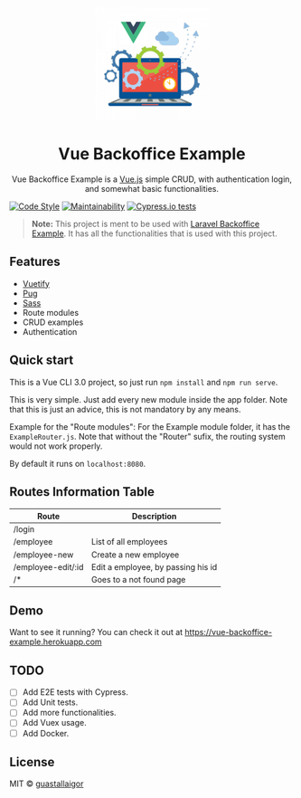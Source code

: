 <div align="center">
  <img src="./src/assets/logo-icon-vue.png" width="200px">
  <h1>Vue Backoffice Example</h1>
</div>

<p align="center">
  Vue Backoffice Example is a <a href="https://vuejs.org/">Vue.js</a> simple CRUD, with authentication login, and somewhat basic functionalities.
</p>

[![Code Style](https://badgen.net/badge/code%20style/airbnb/ff5a5f?icon=airbnb)](https://github.com/airbnb/javascript)
[![Maintainability](https://api.codeclimate.com/v1/badges/f919839a11263434d011/maintainability)](https://codeclimate.com/github/guastallaigor/vue-backoffice-example/maintainability)
[![Cypress.io tests](https://img.shields.io/badge/cypress.io-tests-green.svg)](https://cypress.io)

> **Note:** This project is ment to be used with [Laravel Backoffice Example](https://github.com/guastallaigor/laravel-backoffice-example).
> It has all the functionalities that is used with this project.

## Features

* [Vuetify](https://vuetifyjs.com/)
* [Pug](https://pugjs.org/api/getting-started.html)
* [Sass](https://sass-lang.com/)
* Route modules
* CRUD examples
* Authentication

## Quick start

This is a Vue CLI 3.0 project, so just run `npm install` and `npm run serve`.

This is very simple. Just add every new module inside the app folder. Note that this is just an advice, this is not mandatory by any means.

Example for the "Route modules": For the Example module folder, it has the `ExampleRouter.js`. Note that without the "Router" sufix, the routing system would not work properly.

By default it runs on `localhost:8080`.

## Routes Information Table

Route | Description
--- | ---
/login |
/employee | List of all employees
/employee-new | Create a new employee
/employee-edit/:id | Edit a employee, by passing his id
/* | Goes to a not found page

## Demo

Want to see it running? You can check it out at https://vue-backoffice-example.herokuapp.com

## TODO

* [ ] Add E2E tests with Cypress.
* [ ] Add Unit tests.
* [ ] Add more functionalities.
* [ ] Add Vuex usage.
* [ ] Add Docker.

## License

MIT © [guastallaigor](https://github.com/guastallaigor)

